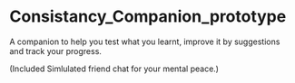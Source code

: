 # Consistancy_Companion_prototype
A companion to help you test what you learnt, improve it by suggestions and track your progress. 

(Included Simlulated friend chat for your mental peace.)

